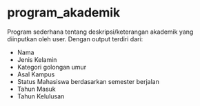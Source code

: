 # program_akademik
Program sederhana tentang deskripsi/keterangan akademik yang diinputkan oleh user. Dengan output terdiri dari:
- Nama
- Jenis Kelamin
- Kategori golongan umur
- Asal Kampus
- Status Mahasiswa berdasarkan semester berjalan
- Tahun Masuk
- Tahun Kelulusan
